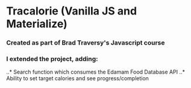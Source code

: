 # Tracalorie (Vanilla JS and Materialize)
### Created as part of Brad Traversy's Javascript course
### I extended the project, adding:

..* Search function which consumes the Edamam Food Database API
..* Ability to set target calories and see progress/completion